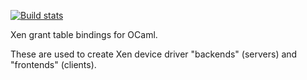 [![Build stats](https://travis-ci.org/mirage/ocaml-gnt.png?branch=master)](https://travis-ci.org/mirage/ocaml-gnt)

Xen grant table bindings for OCaml.

These are used to create Xen device driver "backends" (servers)
and "frontends" (clients).
